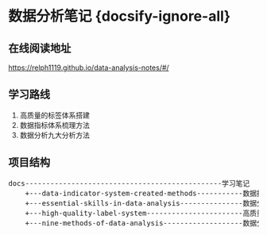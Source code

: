 # 数据分析笔记 {docsify-ignore-all}

## 在线阅读地址

https://relph1119.github.io/data-analysis-notes/#/

## 学习路线

1. 高质量的标签体系搭建
2. 数据指标体系梳理方法
3. 数据分析九大分析方法

## 项目结构
<pre>
docs-----------------------------------------------学习笔记
    +---data-indicator-system-created-methods-----------数据指标体系梳理方法
    +---essential-skills-in-data-analysis---------------数据分析必知必会
    +---high-quality-label-system-----------------------高质量的标签体系搭建
    +---nine-methods-of-data-analysis-------------------数据分析九大分析方法
</pre>
